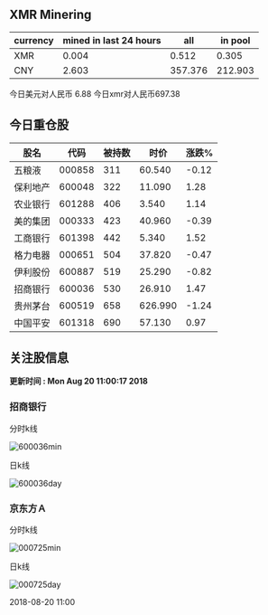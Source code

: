 ## XMR Minering

|currency|mined in last 24 hours|all|in pool|
|---|---|---|---|
|XMR|0.004|0.512|0.305|
|CNY|2.603|357.376|212.903|

今日美元对人民币 6.88	今日xmr对人民币697.38


## 今日重仓股 

|股名|代码|被持数|时价|涨跌%|
|---|---|---|---|---|
|五粮液|000858|311|60.540|-0.12|
|保利地产|600048|322|11.090|1.28|
|农业银行|601288|406|3.540|1.14|
|美的集团|000333|423|40.960|-0.39|
|工商银行|601398|442|5.340|1.52|
|格力电器|000651|504|37.820|-0.47|
|伊利股份|600887|519|25.290|-0.82|
|招商银行|600036|530|26.910|1.47|
|贵州茅台|600519|658|626.990|-1.24|
|中国平安|601318|690|57.130|0.97|

## 关注股信息
**更新时间 : Mon Aug 20 11:00:17 2018**
### 招商银行 
分时k线

![600036min](http://image.sinajs.cn/newchart/min/n/sh600036.gif)

日k线

![600036day](http://image.sinajs.cn/newchart/daily/n/sh600036.gif)

### 京东方Ａ 
分时k线

![000725min](http://image.sinajs.cn/newchart/min/n/sz000725.gif)

日k线

![000725day](http://image.sinajs.cn/newchart/daily/n/sz000725.gif)

2018-08-20 11:00